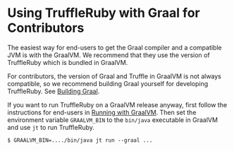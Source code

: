 # Using TruffleRuby with Graal for Contributors

The easiest way for end-users to get the Graal compiler and a compatible JVM is
with the GraalVM. We recommend that they use the version of TruffleRuby which is
bundled in GraalVM.

For contributors, the version of Graal and Truffle in
GraalVM is not always compatible, so we recommend building Graal yourself for
developing TruffleRuby. See [Building Graal](building-graal.md).

If you want to run TruffleRuby on a GraalVM release anyway,
first follow the instructions for end-users in [Running with GraalVM](../user/using-graalvm.md).
Then set the environment variable `GRAALVM_BIN` to the `bin/java` executable in
GraalVM and use `jt` to run TruffleRuby.

```
$ GRAALVM_BIN=..../bin/java jt run --graal ...
```
